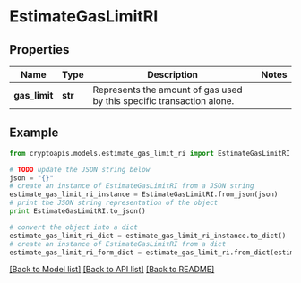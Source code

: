 # EstimateGasLimitRI


## Properties
Name | Type | Description | Notes
------------ | ------------- | ------------- | -------------
**gas_limit** | **str** | Represents the amount of gas used by this specific transaction alone. | 

## Example

```python
from cryptoapis.models.estimate_gas_limit_ri import EstimateGasLimitRI

# TODO update the JSON string below
json = "{}"
# create an instance of EstimateGasLimitRI from a JSON string
estimate_gas_limit_ri_instance = EstimateGasLimitRI.from_json(json)
# print the JSON string representation of the object
print EstimateGasLimitRI.to_json()

# convert the object into a dict
estimate_gas_limit_ri_dict = estimate_gas_limit_ri_instance.to_dict()
# create an instance of EstimateGasLimitRI from a dict
estimate_gas_limit_ri_form_dict = estimate_gas_limit_ri.from_dict(estimate_gas_limit_ri_dict)
```
[[Back to Model list]](../README.md#documentation-for-models) [[Back to API list]](../README.md#documentation-for-api-endpoints) [[Back to README]](../README.md)


